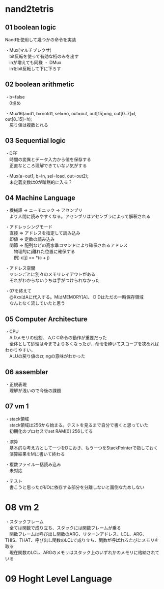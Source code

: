 # nand2tetris

## 01 boolean logic

Nandを使用して幾つかの命令を実装

・Mux(マルチプレクサ)  
　bit反転を使って有効な桁のみを出す  
　inが増えても同様
・ DMux  
　inをbit反転して下に下ろす  

## 02 boolean arithmetic

・b=false  
　0埋め  

・Mux16(a=d1, b=notd1, sel=no, out=out, out[15]=ng, out[0..7]=l, out[8..15]=h);  
　戻り値は複数とれる  

## 03 Sequential logic

・DFF  
　時間の変異とデータ入力から値を保存する  
　正直なところ理解できていない気がする  

・Mux(a=out1, b=in, sel=load, out=out2);  
　未定義変数は0が暗黙的に入る？  

## 04 Machine Language

・機械語 => ニーモニック => アセンブリ  
　より人間に読みやすくなる。アセンブリはアセンブラによって解釈される  

・アドレッシングモード  
　直接 => アドレスを指定して読み込み  
　即値 => 定数の読み込み  
　関節 => 配列などの高水準コマンドにより確保されるアドレス  
　　物理的にj離れた位置に確保する  
　　例) c[j] == *(c + j)  

・アドレス空間  
　マシンごとに別々のメモリレイアウトがある  
　それがわからないうちは手がつけられなかった  

・07を終えて  
　@XxxはAに代入する。MはMEMORY[A]、 D Dはただの一時保存領域  
　なんとなく流していたと思う  

## 05 Computer Architecture

・CPU  
　A,Dメモリの役割、 A,C C命令の動作が重要だった  
　全体として処理は今までより多くなったが、命令を砕いてスコープを狭めればわかりやすい。  
　ALUの戻り値のzr, ngの意味がわかった  

## 06 assembler

・正規表現  
　理解が浅いので今後の課題  


## 07 vm 1

・stack領域  
　stack領域は256から始まる。テストを見るまで自分で書くと思っていた  
　初期化のプロセスでset RAM[0] 256してる  

・演算  
　基本的な考え方として一つをDにおき、もう一つをStackPointerで指しておく  
　演算結果をMに書いて終わる  

・複数ファイル一括読み込み  
　未対応  

・テスト  
　書こうと思ったがI/Oに依存する部分を分離しないと面倒なためしない  

# 08 vm 2

・スタックフレーム  
　全ては関数で成り立ち、スタックには関数フレームが乗る  
　関数フレームは呼び出し関数のARG、リターンアドレス、LCL、ARG、THIS、THAT、呼び出し関数のLCLで成り立ち、関数が呼ばれるたびにメモリを取る  
　現在関数のLCL、ARGのメモリはスタック上のいずれかのメモリに格納されている  

# 09 Hoght Level Language

